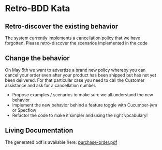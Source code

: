 Retro-BDD Kata
==============

 Retro-discover the existing behavior
--------------------------------------

The system currently implements a cancellation policy that we have forgotten. Please retro-discover the scenarios implemented in the code
 
 Change the behavior
---------------------

On May 5th we want to advertize a brand new policy whereby you can cancel your order even after your product has been shipped but has not yet been delivered. For that particular case you need to call the Customer assistance and ask for a cancellation number.

 - Propose examples / scenarios to make sure we all understand the new behavior
 - Implement the new behavior behind a feature toggle with Cucumber-jvm or Specflow
 - Refactor the code to make it simpler and using the right vocabulary!
 
 Living Documentation
--------------------

 The generated pdf is available here: [purchase-order.pdf](doc/pdf/purchase-order.pdf)
